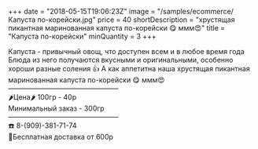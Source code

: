 +++
date = "2018-05-15T19:06:23Z"
image = "/samples/ecommerce/Капуста по-корейски.jpg"
price = 40
shortDescription = "хрустящая пикантная маринованная капуста по-корейски 😋 ммм😍"
title = "Капуста по-корейски"
minQuantity = 3
+++

Капуста - привычный овощ, что доступен всем и в любое время года
Блюда из него получаются вкусными и оригинальными, особенно хороши разные соления 👍
А как аппетитна наша хрустящая пикантная маринованная капуста по-корейски 😋 ммм😍
————————————————  
🌶Цена🌶 100гр - 40р  
Минимальный заказ - 300гр  
————————————————  
☎️ 8-(909)-381-71-74  
🚗Бесплатная доставка от 600р
